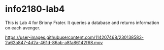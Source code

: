# info2180-lab4

This is Lab 4 for Briony Frater. It queries a database and returns information on each avenger.



https://user-images.githubusercontent.com/114207468/230138583-2a62a847-4d2a-461d-86ab-a8fa86142f68.mov

